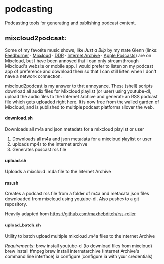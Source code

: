# podcasting
Podcasting tools for generating and publishing podcast content.

## mixcloud2podcast:

Some of my favorite music shows, like *Just a Blip* by my mate Glenn (links: [Feedburner](http://feeds.feedburner.com/just-a-blip) · [Mixcloud](https://www.mixcloud.com/DublinDigitalRadio/playlists/just-a-blip) · [DDR](https://listen.dublindigitalradio.com/resident/just-a-blip) · [Internet Archive](https://archive.org/details/@abmc?&and[]=subject%3A%22justablip%22) · [Apple Podcasts](https://podcasts.apple.com/us/podcast/just-a-blip/id1565531309)) are on Mixcloud, but I have been annoyed that I can only stream through Mixcloud's website or mobile app. I would prefer to listen on my podcast app of preference and download them so that I can still listen when I don't have a network connection. 

mixcloud2podcast is my answer to that annoyance. These (shell) scripts download all audio files for Mixcloud playlist (or user) using youtube-dl, upload the audio files to the Internet Archive and generate an RSS podcast file which gets uploaded right here. It is now free from the walled garden of Mixcloud, and is published to multiple podcast platforms allover the web.

#### download.sh
Downloads all m4a and json metadata for a mixcloud playlist or user
1. Downloads all m4a and json metadata for a mixcloud playlist or user
2. uploads mp4a to the internet archive 
3. Generates podcast rss file

#### upload.sh
Uploads a mixcloud .m4a file to the Internet Archive

#### rss.sh
Creates a podcast rss file from a folder of m4a and metadata json files downloaded from mixcloud using youtube-dl. Also pushes to a git repository.

Heavily adapted from https://github.com/maxhebditch/rss-roller

#### upload_batch.sh
Utility to batch upload multiple mixcloud .m4a files to the Internet Archive

_Requirements_:
brew install youtube-dl (to download files from mixcloud)
brew install ffmpeg
brew install internetarchive (Internet Archive's command line interface)
ia configure (configure ia with your credentials)
